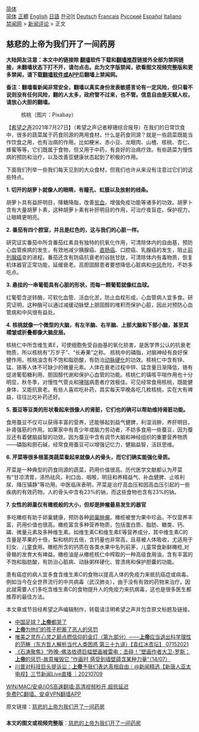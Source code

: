  <!-- 面包屑导航 --> <div class="breadcrumb"><!-- GTranslate: https://gtranslate.io/ -->  <div class="switcher notranslate">  <div class="selected">  <a href="#" onclick="return false;"> 简体</a>  </div>  <div class="option">  <a href="https://www.bannedbook.org" onclick="doGTranslate('zh-CN|zh-CN');jQuery('div.switcher div.selected a').html(jQuery(this).html());return false;" title="简体中文" class="nturl selected"> 简体</a>  <a href="https://www.bannedbook.org/zh-tw/" onclick="doGTranslate('zh-CN|zh-TW');jQuery('div.switcher div.selected a').html(jQuery(this).html());return false;" title="繁體中文" class="nturl"> 正體</a>  <a href="https://www.bannedbook.org/en/" onclick="doGTranslate('zh-CN|en');jQuery('div.switcher div.selected a').html(jQuery(this).html());return false;" title="English" class="nturl"> English</a>  <a href="https://www.bannedbook.org/ja/" onclick="doGTranslate('zh-CN|ja');jQuery('div.switcher div.selected a').html(jQuery(this).html());return false;" title="日本語" class="nturl"> 日語</a>  <a href="https://www.bannedbook.org/ko/" onclick="doGTranslate('zh-CN|ko');jQuery('div.switcher div.selected a').html(jQuery(this).html());return false;" title="한국어" class="nturl"> 한국어</a>  <a href="https://www.bannedbook.org/de/" onclick="doGTranslate('zh-CN|de');jQuery('div.switcher div.selected a').html(jQuery(this).html());return false;" title="Deutsch" class="nturl"> Deutsch</a>  <a href="https://www.bannedbook.org/fr/" onclick="doGTranslate('zh-CN|fr');jQuery('div.switcher div.selected a').html(jQuery(this).html());return false;" title="Français" class="nturl"> Français</a>  <a href="https://www.bannedbook.org/ru/" onclick="doGTranslate('zh-CN|ru');jQuery('div.switcher div.selected a').html(jQuery(this).html());return false;" title="Русский" class="nturl"> Русский</a>  <a href="https://www.bannedbook.org/es/" onclick="doGTranslate('zh-CN|es');jQuery('div.switcher div.selected a').html(jQuery(this).html());return false;" title="Español" class="nturl"> Español</a>  <a href="https://www.bannedbook.org/it/" onclick="doGTranslate('zh-CN|it');jQuery('div.switcher div.selected a').html(jQuery(this).html());return false;" title="Italiano" class="nturl"> Italiano</a>  </div>  </div>      <div class='breadcrumb-sub'><!-- Breadcrumb NavXT 6.3.0 --> <a href="https://www.bannedbook.org/" class="home">禁闻网</a> &gt; <a href="https://www.bannedbook.org/bnews/comments/" class="category">新闻评论</a> &gt; 正文</div></div><h2>慈悲的上帝为我们开了一间药房</h2> <p class="notice"><b>大陆网友注意：本文中的链接除 <a href="https://github.com/bannedbook/fanqiang" >翻墙</a>软件下载和<a href="https://github.com/killgcd/justmysocks/blob/master/README.md">翻墙推荐</a>链接外全部为禁网链接，未翻墙状态下打不开，请勿点击。此为文字版禁闻，欲看图文视频完整版和更多禁闻，请下载<a href="https://github.com/bannedbook/fanqiang">翻墙软件或APP</a>后翻墙上禁闻网。</p><p>备注：翻墙看新闻非常安全，翻墙以真实身份发表敏感言论有一定风险，但只看不说则没有任何风险，翻的人太多，政府管不过来，也不管。信息自由是天赋人权，请放心大胆的翻墙。</b></p>  <div class="entry"> <figure><figcaption>核桃（图片：Pixabay）</figcaption></figure> <p>【<span class='wp_keywordlink_affiliate'><a href="https://www.soundofhope.org" title="希望之声" target="_blank">希望之声</a></span>2021年7月27日】（希望之声记者穆珊综合报导）在我们的日常饮食中，很多的蔬菜属于药食同源的两用食材。什么是药食同源？就是一些蔬菜既能当作饮食之用，也有治病的作用。比如粳米、赤小豆、龙眼肉、山楂、核桃、杏仁、蜂蜜等等，它们既属于食物，但又用于中药，有良好的治病疗效。有些蔬菜为慢性病的预防和治疗，以及改善亚健康状态起到了积极的作用。</p> <p>下面我们列举一些我们每天见到的大众食材，但我们也许从来没有注意过它们的这些特点。</p> <p><strong>1. 切开的胡萝卜就像人的眼睛，有瞳孔、虹膜以及放射的线条。</strong></p> <p>胡萝卜具有益肝明目，降糖降脂，改善<a href="https://www.bannedbook.org/bnews/tag/%E8%B4%AB%E8%A1%80/" class="st_tag internal_tag" rel="tag" title="标签 贫血 下的日志">贫血</a>，增强免疫功能等诸多的功效。胡萝卜含有大量胡萝卜素，这种胡萝卜素有补肝明目的作用，可治疗夜盲症。保护视力，让眼睛更明亮。</p> <p><strong>2. 番茄有四个腔室，并且是红色的，这与我们的心脏一样。</strong></p>  <p>研究证实番茄中所含番茄红素具有独特的抗氧化作用，可清除体内的自由基，预防心血管疾病的发生，有效地减少胰腺癌、<a href="https://www.bannedbook.org/bnews/tag/%E7%9B%B4%E8%82%A0%E7%99%8C/" class="st_tag internal_tag" rel="tag" title="标签 直肠癌 下的日志">直肠癌</a>、口腔癌、乳腺癌的发生，阻止<a href="https://www.bannedbook.org/bnews/tag/%E5%89%8D%E5%88%97%E8%85%BA%E7%99%8C/" class="st_tag internal_tag" rel="tag" title="标签 前列腺癌 下的日志">前列腺癌</a>变的进程。番茄还含有防癌抗衰老的谷胱甘肽，可清除体内有毒物质，恢复机体器官正常功能，延缓衰老。高胆固醇患者要想降低心脏病和<a href="https://www.bannedbook.org/bnews/tag/%E4%B8%AD%E9%A3%8E/" class="st_tag internal_tag" rel="tag" title="标签 中风 下的日志">中风</a>危险，不妨多吃点。</p> <p><strong>3. 悬挂的一串葡萄具有心脏的形状，而每一颗葡萄就像红血球。</strong></p> <p>红葡萄含逆转酶，可软化血管、活血化淤，防止血栓形成，心血管病人宜多食。研究证明，这种酶可以通过减缓动脉壁上胆固醇的堆积而保护心脏，因此对预防心血管病和中风很有益处。</p> <p><strong>4. 核桃就像一个微型的大脑，有左半脑、右半脑、上部大脑和下部小脑，甚至其褶皱或折叠都像大脑皮层。</strong></p> <p>核桃仁中所含维生素E，可使细胞免受自由基的氧化损害，是医学界公认的抗衰老物质，所以核桃有“万岁子”、“长寿果”之称。 核桃中的磷脂，对脑神经有良好保健作用。核桃油含有不饱和脂肪酸，有防治<a href="https://www.bannedbook.org/bnews/tag/%e5%8a%a8%e8%84%89%e7%a1%ac%e5%8c%96/" class="st_tag internal_tag" rel="tag" title="标签 动脉硬化 下的日志">动脉硬化</a>的功效。核桃仁中含有锌、锰、铬等人体不可缺少的微量元素。人体在衰老过程中锌、锰含量日渐降低，铬有促进葡萄糖利用、胆固醇代谢和保护心血管的功能。核桃仁的镇咳平喘作用也十分明显，秋冬季，对慢性气管炎和<a href="https://www.bannedbook.org/bnews/tag/%E5%93%AE%E5%96%98/" class="st_tag internal_tag" rel="tag" title="标签 哮喘 下的日志">哮喘</a>病患者疗效极佳。可见经常食用核桃，既能健身体，又能抗衰老。有些人喜欢吃补药，其实每天早晚各吃几枚核桃，实在大有裨益，往往比吃补药还好。</p>  <p><strong>5. 蚕豆等豆类的形状看起来很像人的肾脏，它们也的确可以帮助维持肾脏功能。</strong></p> <p>食用蚕豆不仅可以获得丰富的营养，还能够起到益气健脾，利湿消肿，养肝明目，补肾强筋的作用。如果家中有青少年或脑力劳动者，不妨多食用一些蚕豆，因为蚕豆还有着健脑益智的功效。因为蚕豆中含有调节大脑和神经组织的重要营养物质——磷脂和胆石碱，经常食用蚕豆可以增强记忆力，健脑益智，活跃思维。</p> <p><strong>6. 芹菜等很多根茎类蔬菜看起来就像人的骨头，而它们确实能强化骨质。</strong></p> <p>芹菜是一种典型的药食同源的蔬菜，药用价值很高。历代医学文献都认为芹菜有“甘凉清胃，涤热祛风，利口齿、咽喉，明目和养精益气、补血健脾、止咳利尿、降压镇静”等功用。中医临床表明，芹菜是治疗高血压和因高血压引起的一些疾病的有效药物。人的骨头中含有23%的钠，而这些食物也含有23%的钠。</p> <p><strong>7. 女性的卵巢仅有橄榄般的大小，但却是肿瘤最易发生的器官</strong></p>  <p>多吃橄榄有助于卵巢健康，预防各种<a href="https://www.bannedbook.org/bnews/tag/%e5%8d%b5%e5%b7%a2%e8%82%bf%e7%98%a4/" class="st_tag internal_tag" rel="tag" title="标签 卵巢肿瘤 下的日志">卵巢肿瘤</a>。橄榄被誉为果中珍品，不仅营养丰富，药用价值也很高。橄榄富含多种营养物质，包括蛋白质、脂肪、糖类、钙、磷、微量元素及多种维生素。如维生素C和维生素E等营养成分，其中维生素C的含量是苹果的十倍，梨和桃的五倍，含钙量也非常高，且易被人体吸收，尤适用于妇女、儿童食用。橄榄所含的钙质在各类水果中名列前茅，儿童常食新鲜橄榄,对骨骼的发育大有裨益。橄榄油是从橄榄核仁中榨取的一种高级食用油，含有丰富的不饱和脂肪酸，有防治心脏病、动脉粥样硬化、胃溃疡和保护胆囊的功能。</p> <p>患有癌症的病人宜多食含维生素C的食物以提高人体的免疫力来抵抗癌症或病毒。例如当今在全世界流行的中共病毒（武汉肺炎），由于没有有效的药物来治疗，因此就需要人们多吃含维生素C的食物提升人的免疫力来抗病毒，这也是很多医生都推荐的最佳方法。</p> <p>本文章或节目经希望之声编辑制作，转载请注明希望之声并包含原文标题及链接。 </p> <ul class='op-related-articles' title='相关阅读'> <li><a href='https://www.bannedbook.org/bnews/ssgc/20210721/1591541.html' target='_blank'>中国足球？<b>上帝</b>都哭了</a></li> <li><a href='https://www.bannedbook.org/bnews/taiwannews/20210718/1589192.html' target='_blank'><b>上帝</b>为他们的孩子积蓄了恶人的惩罚</a></li> <li><a href='https://www.bannedbook.org/bnews/comments/20210715/1587724.html' target='_blank'>唯美之灵在心灵之巅点燃信仰的金灯（第九部分）——<b>上帝</b>应当退出科学理性的范畴（东方哲人解析当代人类困惑  第三十九讲）【袁红冰杏坛】 07152021</a></li> <li><a href='https://www.bannedbook.org/bnews/bannedvideo/20210714/1587178.html' target='_blank'>《石涛聚焦》“昨晚-佛洛依德巨幅壁画被雷电：击碎！”壁画作者大卫-罗斯：<b>上帝</b>的惩罚-故意摧毁它 ”作画时 感受到墙壁蕴含某种力量“（14/07）</a></li> <li><a href='https://www.bannedbook.org/bnews/bannedvideo/20210709/1583800.html' target='_blank'>川普对科技巨头提诉讼：<b>上帝</b>予我们表达真相自由｜@新闻精选【新唐人亚太电视】三节新闻Live直播 ｜20210709</a></li> </ul> <p class="texttj"> <a href="https://github.com/bannedbook/fanqiang/wiki/V2ray%E6%9C%BA%E5%9C%BA" target="_blank">WIN/MAC/安卓/iOS高速翻墙:高清视频秒开,超低延迟</a><br/> <a href="https://github.com/bannedbook/fanqiang/wiki/%E7%A6%81%E9%97%BB%E7%BD%91%E5%AE%89%E5%8D%93%E7%BF%BB%E5%A2%99%E6%96%B0%E9%97%BBAPP" target="_blank">免费PC翻墙、安卓VPN翻墙APP</a></p><p>原文链接：<a class="src_link"  href="https://www.soundofhope.org/post/529427" target="_blank">慈悲的上帝为我们开了一间药房</a></p> <a name='sharetosocial'></a>  <div style="margin-bottom:5px;padding-bottom:5px;clear:both"> <div id="archive-pix-1" class="banner-ads"> <!-- AuctionX Display platform tag START --> <div id="26318x728x90x621x_ADSLOT2" clicktrack="%%CLICK_URL_ESC%%"></div> <!-- AuctionX Display platform tag END --> </div> <div id="archive-pix-2" class="banner-ads"> <!-- AuctionX Display platform tag START --> <div id="26315x300x250x621x_ADSLOT2" clicktrack="%%CLICK_URL_ESC%%"></div> <!-- AuctionX Display platform tag END --> </div> </div>  <div id="archive-pix-1" class="banner-ads"> <!-- AuctionX Display platform tag START --> <div id="26318x728x90x621x_ADSLOT3" clicktrack="%%CLICK_URL_ESC%%"></div> <!-- AuctionX Display platform tag END --> </div> <div><b>本文的图文或视频完整版</b>：<a href='https://www.bannedbook.org/bnews/comments/20210728/1595333.html'>慈悲的上帝为我们开了一间药房</a></div>  </div><!--END ENTRY--> 